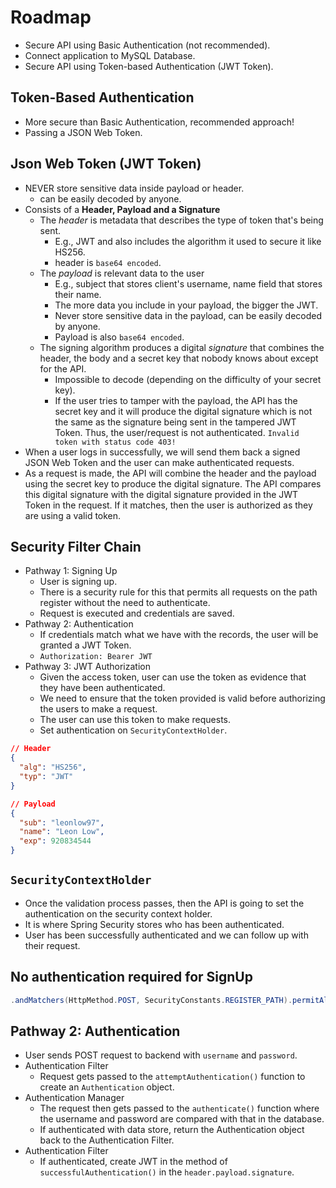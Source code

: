 # Roadmap

- Secure API using Basic Authentication (not recommended).
- Connect application to MySQL Database.
- Secure API using Token-based Authentication (JWT Token).

## Token-Based Authentication

- More secure than Basic Authentication, recommended approach!
- Passing a JSON Web Token.

## Json Web Token (JWT Token)

- NEVER store sensitive data inside payload or header.
  - can be easily decoded by anyone.
- Consists of a **Header, Payload and a Signature**
  - The _header_ is metadata that describes the type of token that's being sent.
    - E.g., JWT and also includes the algorithm it used to secure it like HS256.
    - header is `base64 encoded`.
  - The _payload_ is relevant data to the user
    - E.g., subject that stores client's username, name field that stores their name.
    - The more data you include in your payload, the bigger the JWT.
    - Never store sensitive data in the payload, can be easily decoded by anyone.
    - Payload is also `base64 encoded`.
  - The signing algorithm produces a digital _signature_ that combines the header, the body and a secret key that nobody knows about except for the API.
    - Impossible to decode (depending on the difficulty of your secret key).
    - If the user tries to tamper with the payload, the API has the secret key and it will produce the digital signature which is not the same as the signature being sent in the tampered JWT Token. Thus, the user/request is not authenticated. `Invalid token with status code 403!`
- When a user logs in successfully, we will send them back a signed JSON Web Token and the user can make authenticated requests.
- As a request is made, the API will combine the header and the payload using the secret key to produce the digital signature. The API compares this digital signature with the digital signature provided in the JWT Token in the request. If it matches, then the user is authorized as they are using a valid token.

## Security Filter Chain

- Pathway 1: Signing Up
  - User is signing up.
  - There is a security rule for this that permits all requests on the path register without the need to authenticate.
  - Request is executed and credentials are saved.
- Pathway 2: Authentication
  - If credentials match what we have with the records, the user will be granted a JWT Token.
  - `Authorization: Bearer JWT`
- Pathway 3: JWT Authorization
  - Given the access token, user can use the token as evidence that they have been authenticated.
  - We need to ensure that the token provided is valid before authorizing the users to make a request.
  - The user can use this token to make requests.
  - Set authentication on `SecurityContextHolder`.

```json
// Header
{
  "alg": "HS256",
  "typ": "JWT"
}

// Payload
{
  "sub": "leonlow97",
  "name": "Leon Low",
  "exp": 920834544
}
```

## `SecurityContextHolder`

- Once the validation process passes, then the API is going to set the authentication on the security context holder.
- It is where Spring Security stores who has been authenticated.
- User has been successfully authenticated and we can follow up with their request.

## No authentication required for SignUp

```java
.andMatchers(HttpMethod.POST, SecurityConstants.REGISTER_PATH).permitAll() // not requiring authentication
```

## Pathway 2: Authentication

- User sends POST request to backend with `username` and `password`.
- Authentication Filter
  - Request gets passed to the `attemptAuthentication()` function to create an `Authentication` object.
- Authentication Manager
  - The request then gets passed to the `authenticate()` function where the username and password are compared with that in the database.
  - If authenticated with data store, return the Authentication object back to the Authentication Filter.
- Authentication Filter
  - If authenticated, create JWT in the method of `successfulAuthentication()` in the `header.payload.signature`.

